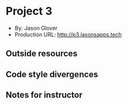 # Project 3
+ By: Jason Glover
+ Production URL: <http://p3.jasonsapps.tech>

## Outside resources

## Code style divergences

## Notes for instructor
